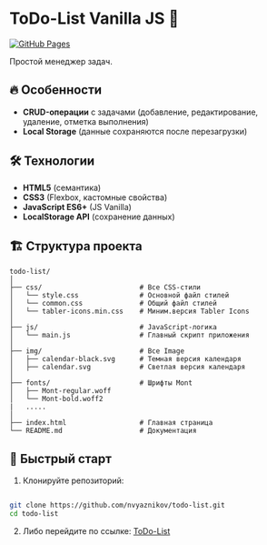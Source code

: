 # ToDo-List Vanilla JS 🚀
[![GitHub Pages](https://img.shields.io/badge/Live_Demo-GitHub_Pages-blue?style=flat-square)](https://nvyaznikov.github.io/todo-list/)

Простой менеджер задач.

## 🔥 Особенности

- **CRUD-операции** с задачами (добавление, редактирование, удаление, отметка выполнения)
- **Local Storage** (данные сохраняются после перезагрузки)

## 🛠 Технологии

- **HTML5** (семантика)
- **CSS3** (Flexbox, кастомные свойства)
- **JavaScript ES6+** (JS Vanilla)
- **LocalStorage API** (сохранение данных)

## 🏗 Структура проекта
```text
todo-list/
│
├── css/                        # Все CSS-стили
│   └── style.css               # Основной файл стилей
│   └── сommon.css              # Общий файл стилей
│   └── tabler-icons.min.css    # Миним.версия Tabler Icons
│
├── js/                         # JavaScript-логика
│   └── main.js                 # Главный скрипт приложения
│
├── img/                        # Все Image
│   ├── calendar-black.svg      # Темная версия календаря
│   ├── calendar.svg            # Светлая версия календаря
│
├── fonts/                      # Шрифты Mont
│   ├── Mont-regular.woff
│   └── Mont-bold.woff2
|   .....
│
├── index.html                  # Главная страница
└── README.md                   # Документация
```
## 🚀 Быстрый старт

1. Клонируйте репозиторий:
```bash

git clone https://github.com/nvyaznikov/todo-list.git
cd todo-list
```
2. Либо перейдите по ссылке: 
[ToDo-List](https://nvyaznikov.github.io/todo-list/)

